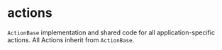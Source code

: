 # actions

`ActionBase` implementation and shared code for all application-specific actions. All Actions inherit from `ActionBase`.
